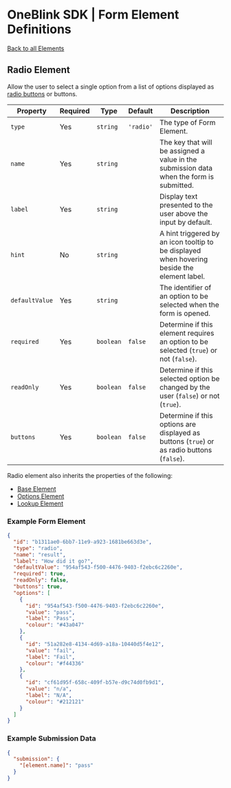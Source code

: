 # OneBlink SDK | Form Element Definitions

[Back to all Elements](./README.md)

## Radio Element

Allow the user to select a single option from a list of options displayed as [radio buttons](https://developer.mozilla.org/en-US/docs/Web/HTML/Element/input/radio) or buttons.

| Property       | Required | Type      | Default   | Description                                                                                 |
| -------------- | -------- | --------- | --------- | ------------------------------------------------------------------------------------------- |
| `type`         | Yes      | `string`  | `'radio'` | The type of Form Element.                                                                   |
| `name`         | Yes      | `string`  |           | The key that will be assigned a value in the submission data when the form is submitted.    |
| `label`        | Yes      | `string`  |           | Display text presented to the user above the input by default.                              |
| `hint`         | No       | `string`  |           | A hint triggered by an icon tooltip to be displayed when hovering beside the element label. |
| `defaultValue` | Yes      | `string`  |           | The identifier of an option to be selected when the form is opened.                         |
| `required`     | Yes      | `boolean` | `false`   | Determine if this element requires an option to be selected (`true`) or not (`false`).      |
| `readOnly`     | Yes      | `boolean` | `false`   | Determine if this selected option be changed by the user (`false`) or not (`true`).         |
| `buttons`      | Yes      | `boolean` | `false`   | Determine if this options are displayed as buttons (`true`) or as radio buttons (`false`).  |

Radio element also inherits the properties of the following:

- [Base Element](./base-element.md)
- [Options Element](./options-element.md)
- [Lookup Element](./lookup-element.md)

### Example Form Element

```json
{
  "id": "b1311ae0-6bb7-11e9-a923-1681be663d3e",
  "type": "radio",
  "name": "result",
  "label": "How did it go?",
  "defaultValue": "954af543-f500-4476-9403-f2ebc6c2260e",
  "required": true,
  "readOnly": false,
  "buttons": true,
  "options": [
    {
      "id": "954af543-f500-4476-9403-f2ebc6c2260e",
      "value": "pass",
      "label": "Pass",
      "colour": "#43a047"
    },
    {
      "id": "51a282e8-4134-4d69-a18a-10440d5f4e12",
      "value": "fail",
      "label": "Fail",
      "colour": "#f44336"
    },
    {
      "id": "cf61d95f-658c-409f-b57e-d9c74d0fb9d1",
      "value": "n/a",
      "label": "N/A",
      "colour": "#212121"
    }
  ]
}
```

### Example Submission Data

```json
{
  "submission": {
    "[element.name]": "pass"
  }
}
```
